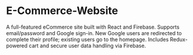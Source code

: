 # E-Commerce-Website
A full-featured eCommerce site built with React and Firebase. Supports email/password and Google sign-in. New Google users are redirected to complete their profile; existing users go to the homepage. Includes Redux-powered cart and secure user data handling via Firebase.
